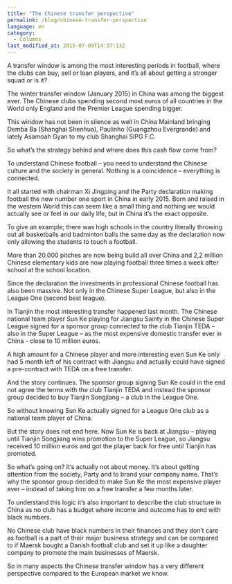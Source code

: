 ```yaml
---
title: "The Chinese transfer perspective"
permalink: /blog/chinese-transfer-perspective
language: en
category:
  - Columns
last_modified_at: 2015-07-09T14:37:13Z
---
```


A transfer window is among the most interesting periods in football, where the clubs can buy, sell or loan players, and it’s all about getting a stronger squad or is it?

The winter transfer window (January 2015) in China was among the biggest ever. The Chinese clubs spending second most euros of all countries in the World only England and the Premier League spending bigger.

This window has not been in silence as well in China Mainland bringing Demba Ba (Shanghai Shenhua), Paulinho (Guangzhou Evergrande) and lately Asamoah Gyan to my club Shanghai SIPG F.C.

So what’s the strategy behind and where does this cash flow come from?

  
To understand Chinese football – you need to understand the Chinese culture and the society in general. Nothing is a coincidence – everything is connected.

It all started with chairman Xi Jingping and the Party declaration making football the new number one sport in China in early 2015. Born and raised in the western World this can seem like a small thing and nothing we would actually see or feel in our daily life, but in China it’s the exact opposite.

To give an example; there was high schools in the country literally throwing out all basketballs and badminton balls the same day as the declaration now only allowing the students to touch a football.

More than 20.000 pitches are now being build all over China and 2,2 million Chinese elementary kids are now playing football three times a week after school at the school location.

Since the declaration the investments in professional Chinese football has also been massive. Not only in the Chinese Super League, but also in the League One (second best league).

In Tianjin the most interesting transfer happened last month. The Chinese national team player Sun Ke playing for Jiangsu Sainty in the Chinese Super League signed for a sponsor group connected to the club Tianjin TEDA – also in the Super League – as the most expensive domestic transfer ever in China - close to 10 million euros.

A high amount for a Chinese player and more interesting even Sun Ke only had 5 month left of his contract with Jiangsu and actually could have signed a pre-contract with TEDA on a free transfer.

And the story continues. The sponsor group signing Sun Ke could in the end not agree the terms with the club Tianjin TEDA and instead the sponsor group decided to buy Tianjin Songjiang – a club in the League One.

So without knowing Sun Ke actually signed for a League One club as a national team player of China.

But the story does not end here. Now Sun Ke is back at Jiangsu – playing until Tianjin Songjiang wins promotion to the Super League, so Jiangsu received 10 million euros and got the player back for free until Tianjin has promoted.

So what’s going on? It’s actually not about money. It’s about getting attention from the society, Party and to brand your company name. That’s why the sponsor group decided to make Sun Ke the most expensive player ever – instead of taking him on a free transfer a few months later.

To understand this logic it’s also important to describe the club structure in China as no club has a budget where income and outcome has to end with black numbers.

No Chinese club have black numbers in their finances and they don’t care as football is a part of their major business strategy and can be compared to if Maersk bought a Danish football club and set it up like a daughter company to promote the main businesses of Maersk.

So in many aspects the Chinese transfer window has a very different perspective compared to the European market we know.
